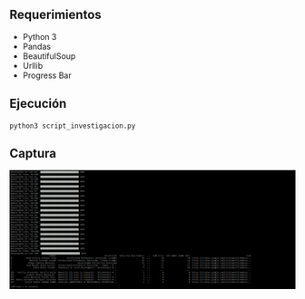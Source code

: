## Requerimientos
* Python 3
* Pandas
* BeautifulSoup
* Urllib
* Progress Bar

## Ejecución
```
python3 script_investigacion.py
```
## Captura
![Ejecución captura](script_capture.png)
